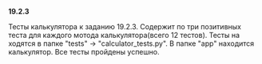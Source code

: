 **19.2.3**

Тесты калькулятора к заданию 19.2.3. Содержит по три позитивных теста для каждого мотода калькулятора(всего 12 тестов). Тесты на ходятся в папке "tests" -> "calculator_tests.py". В папке "app" находится калькулятор. Все тесты пройдены успешно.
